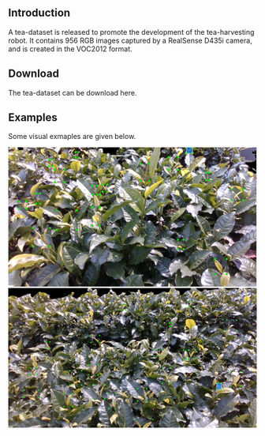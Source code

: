 ## Introduction
A tea-dataset is released to promote the development of the tea-harvesting robot. It contains 956 RGB images captured by a RealSense D435i camera, and is created in the VOC2012 format. 

## Download
The tea-dataset can be download here.

## Examples
Some visual exmaples are given below.

<img src="assets/00.PNG" >

<img src="assets/01.PNG" >
